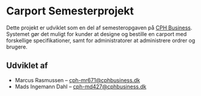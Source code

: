 # Carport Semesterprojekt

Dette projekt er udviklet som en del af semesteropgaven på [CPH Business](https://www.cphbusiness.dk/). Systemet gør det muligt for kunder at designe og bestille en carport med forskellige specifikationer, samt for administratorer at administrere ordrer og brugere.

## Udviklet af

- Marcus Rasmussen – [cph-mr671@cphbusiness.dk](mailto:cph-mr671@cphbusiness.dk)  
- Mads Ingemann Dahl – [cph-md427@cphbusiness.dk](mailto:cph-md427@cphbusiness.dk)
